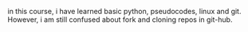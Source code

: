 in this course, i have learned basic python, pseudocodes, linux and git.
<br>
However, i am still confused about fork and cloning repos in git-hub. 
